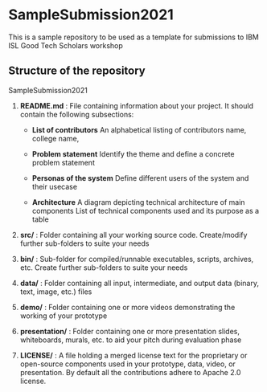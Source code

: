 # SampleSubmission2021
This is a sample repository to be used as a template for submissions to IBM ISL Good Tech Scholars workshop 

## Structure of the repository
SampleSubmission2021

1. **README.md** : File containing information about your project. It should contain the following subsections:
                     
    - **List of contributors**
        An alphabetical listing of contributors name, college name, 
                     
    - **Problem statement**
        Identify the theme and define a concrete problem statement 
                     
    - **Personas of the system** 
        Define different users of the system and their usecase 
                     
    - **Architecture**
        A diagram depicting technical architecture of main components
        List of technical components used and its purpose as a table
        
        
2. **src/** : Folder containing all your working source code. Create/modify further sub-folders to suite your needs

3. **bin/** : Sub-folder for compiled/runnable executables, scripts, archives, etc. Create further sub-folders to suite your needs
 
4. **data/** : Folder containing all input, intermediate, and output data (binary, text, image, etc.) files
 
5. **demo/** : Folder containing one or more videos demonstrating the working of your prototype
 
6. **presentation/** : Folder containing one or more presentation slides, whiteboards, murals, etc. to aid your pitch during evaluation phase
 
6. **LICENSE/** : A file holding a merged license text for the proprietary or open-source components used in your prototype, data, video, or presentation. By default all the contributions adhere to Apache 2.0 license.
 
